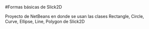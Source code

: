 #Formas básicas de Slick2D

Proyecto de NetBeans en donde se usan las clases Rectangle, Circle, Curve, Ellipse, Line, Polygon de Slick2D

